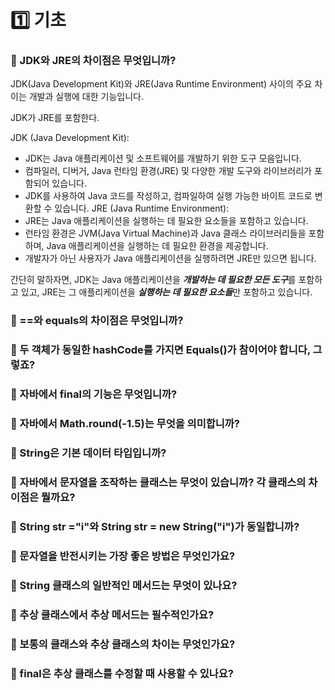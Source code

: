 # 1️⃣ 기초

###  📌 JDK와 JRE의 차이점은 무엇입니까?
JDK(Java Development Kit)와 JRE(Java Runtime Environment) 사이의 주요 차이는 개발과 실행에 대한 기능입니다.

JDK가 JRE를 포함한다.

JDK (Java Development Kit):
- JDK는 Java 애플리케이션 및 소프트웨어를 개발하기 위한 도구 모음입니다.
- 컴파일러, 디버거, Java 런타임 환경(JRE) 및 다양한 개발 도구와 라이브러리가 포함되어 있습니다.
- JDK를 사용하여 Java 코드를 작성하고, 컴파일하여 실행 가능한 바이트 코드로 변환할 수 있습니다.
JRE (Java Runtime Environment):
- JRE는 Java 애플리케이션을 실행하는 데 필요한 요소들을 포함하고 있습니다.
- 런타임 환경은 JVM(Java Virtual Machine)과 Java 클래스 라이브러리들을 포함하며, Java 애플리케이션을 실행하는 데 필요한 환경을 제공합니다.
- 개발자가 아닌 사용자가 Java 애플리케이션을 실행하려면 JRE만 있으면 됩니다.

간단히 말하자면, JDK는 Java 애플리케이션을 ***개발하는 데 필요한 모든 도구***를 포함하고 있고, JRE는 그 애플리케이션을 ***실행하는 데 필요한 요소들***만 포함하고 있습니다.

### 📌 ==와 equals의 차이점은 무엇입니까?

### 📌 두 객체가 동일한 hashCode를 가지면 Equals()가 참이어야 합니다, 그렇죠?

### 📌 자바에서 final의 기능은 무엇입니까?

### 📌 자바에서 Math.round(-1.5)는 무엇을 의미합니까?

### 📌 String은 기본 데이터 타입입니까?

### 📌 자바에서 문자열을 조작하는 클래스는 무엇이 있습니까? 각 클래스의 차이점은 뭘까요?

### 📌 String str ="i"와 String str = new String("i")가 동일합니까?

### 📌 문자열을 반전시키는 가장 좋은 방법은 무엇인가요?

### 📌 String 클래스의 일반적인 메서드는 무엇이 있나요?

### 📌 추상 클래스에서 추상 메서드는 필수적인가요?

### 📌 보통의 클래스와 추상 클래스의 차이는 무엇인가요?

### 📌 final은 추상 클래스를 수정할 때 사용할 수 있나요?
